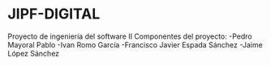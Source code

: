 # JIPF-DIGITAL
Proyecto de ingeniería del software II
Componentes del proyecto:
-Pedro Mayoral Pablo
-Ivan Romo García
-Francisco Javier Espada Sánchez 
-Jaime López Sánchez
